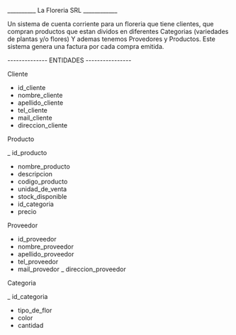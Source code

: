 __________ La Floreria SRL ____________ 

Un sistema de cuenta corriente para un floreria que tiene clientes, que compran productos que estan dividos
en diferentes Categorias (variedades de plantas y/o flores)  Y ademas tenemos Provedores y Productos.
Este sistema genera una factura por cada compra emitida. 


-------------- ENTIDADES ----------------

Cliente

 - id_cliente
 - nombre_cliente
 - apellido_cliente
 - tel_cliente
 - mail_cliente
 - direccion_cliente

Producto

 _ id_producto
 - nombre_producto
 - descripcion
 - codigo_producto
 - unidad_de_venta
 - stock_disponible
 - id_categoria
 - precio

Proveedor

- id_proveedor
- nombre_proveedor
- apellido_proveedor
- tel_proveedor
- mail_provedor
_ direccion_proveedor

Categoria

 _ id_categoria
 - tipo_de_flor
 - color
 - cantidad



